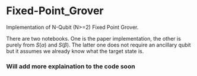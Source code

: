 # Fixed-Point_Grover

Implementation of N-Qubit (N>=2) Fixed Point Grover.

There are two notebooks. One is the paper implementation, the other is purely from $S(\alpha)$ and $S(\beta)$.
The latter one does not require an ancillary qubit but it assumes we already know what the target state is.

### Will add more explaination to the code soon
